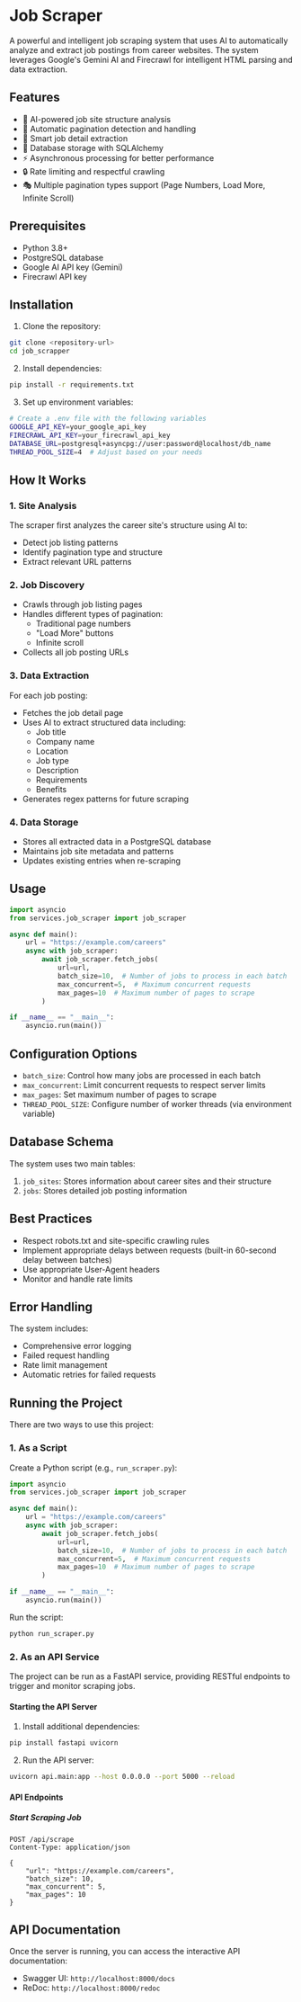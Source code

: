 # Job Scraper

A powerful and intelligent job scraping system that uses AI to automatically analyze and extract job postings from career websites. The system leverages Google's Gemini AI and Firecrawl for intelligent HTML parsing and data extraction.

## Features

- 🤖 AI-powered job site structure analysis
- 🔄 Automatic pagination detection and handling
- 🎯 Smart job detail extraction
- 💾 Database storage with SQLAlchemy
- ⚡ Asynchronous processing for better performance
- 🔒 Rate limiting and respectful crawling
- 🎭 Multiple pagination types support (Page Numbers, Load More, Infinite Scroll)

## Prerequisites

- Python 3.8+
- PostgreSQL database
- Google AI API key (Gemini)
- Firecrawl API key

## Installation

1. Clone the repository:
```bash
git clone <repository-url>
cd job_scrapper
```

2. Install dependencies:
```bash
pip install -r requirements.txt
```

3. Set up environment variables:
```bash
# Create a .env file with the following variables
GOOGLE_API_KEY=your_google_api_key
FIRECRAWL_API_KEY=your_firecrawl_api_key
DATABASE_URL=postgresql+asyncpg://user:password@localhost/db_name
THREAD_POOL_SIZE=4  # Adjust based on your needs
```

## How It Works

### 1. Site Analysis
The scraper first analyzes the career site's structure using AI to:
- Detect job listing patterns
- Identify pagination type and structure
- Extract relevant URL patterns

### 2. Job Discovery
- Crawls through job listing pages
- Handles different types of pagination:
  - Traditional page numbers
  - "Load More" buttons
  - Infinite scroll
- Collects all job posting URLs

### 3. Data Extraction
For each job posting:
- Fetches the job detail page
- Uses AI to extract structured data including:
  - Job title
  - Company name
  - Location
  - Job type
  - Description
  - Requirements
  - Benefits
- Generates regex patterns for future scraping

### 4. Data Storage
- Stores all extracted data in a PostgreSQL database
- Maintains job site metadata and patterns
- Updates existing entries when re-scraping

## Usage

```python
import asyncio
from services.job_scraper import job_scraper

async def main():
    url = "https://example.com/careers"
    async with job_scraper:
        await job_scraper.fetch_jobs(
            url=url,
            batch_size=10,  # Number of jobs to process in each batch
            max_concurrent=5,  # Maximum concurrent requests
            max_pages=10  # Maximum number of pages to scrape
        )

if __name__ == "__main__":
    asyncio.run(main())
```

## Configuration Options

- `batch_size`: Control how many jobs are processed in each batch
- `max_concurrent`: Limit concurrent requests to respect server limits
- `max_pages`: Set maximum number of pages to scrape
- `THREAD_POOL_SIZE`: Configure number of worker threads (via environment variable)

## Database Schema

The system uses two main tables:
1. `job_sites`: Stores information about career sites and their structure
2. `jobs`: Stores detailed job posting information

## Best Practices

- Respect robots.txt and site-specific crawling rules
- Implement appropriate delays between requests (built-in 60-second delay between batches)
- Use appropriate User-Agent headers
- Monitor and handle rate limits

## Error Handling

The system includes:
- Comprehensive error logging
- Failed request handling
- Rate limit management
- Automatic retries for failed requests

## Running the Project

There are two ways to use this project:

### 1. As a Script

Create a Python script (e.g., `run_scraper.py`):

```python
import asyncio
from services.job_scraper import job_scraper

async def main():
    url = "https://example.com/careers"
    async with job_scraper:
        await job_scraper.fetch_jobs(
            url=url,
            batch_size=10,  # Number of jobs to process in each batch
            max_concurrent=5,  # Maximum concurrent requests
            max_pages=10  # Maximum number of pages to scrape
        )

if __name__ == "__main__":
    asyncio.run(main())
```

Run the script:
```bash
python run_scraper.py
```

### 2. As an API Service

The project can be run as a FastAPI service, providing RESTful endpoints to trigger and monitor scraping jobs.

#### Starting the API Server

1. Install additional dependencies:
```bash
pip install fastapi uvicorn
```

2. Run the API server:
```bash
uvicorn api.main:app --host 0.0.0.0 --port 5000 --reload
```

#### API Endpoints

##### Start Scraping Job
```http
POST /api/scrape
Content-Type: application/json

{
    "url": "https://example.com/careers",
    "batch_size": 10,
    "max_concurrent": 5,
    "max_pages": 10
}
```

## API Documentation

Once the server is running, you can access the interactive API documentation:

- Swagger UI: `http://localhost:8000/docs`
- ReDoc: `http://localhost:8000/redoc`
